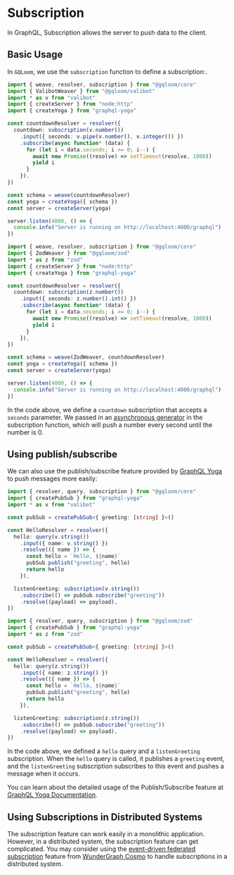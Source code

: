 <script setup>
import { Tabs, Tab } from "@/components/tabs"
</script>
# Subscription

In GraphQL, Subscription allows the server to push data to the client.

## Basic Usage

In `GQLoom`, we use the `subscription` function to define a subscription:.

<Tabs groupId='schema-builder'>
<Tab title="valibot">

```ts twoslash
import { weave, resolver, subscription } from "@gqloom/core"
import { ValibotWeaver } from "@gqloom/valibot"
import * as v from "valibot"
import { createServer } from "node:http"
import { createYoga } from "graphql-yoga"

const countdownResolver = resolver({
  countdown: subscription(v.number())
    .input({ seconds: v.pipe(v.number(), v.integer()) })
    .subscribe(async function* (data) {
      for (let i = data.seconds; i >= 0; i--) {
        await new Promise((resolve) => setTimeout(resolve, 1000))
        yield i
      }
    }),
})

const schema = weave(countdownResolver)
const yoga = createYoga({ schema })
const server = createServer(yoga)

server.listen(4000, () => {
  console.info("Server is running on http://localhost:4000/graphql")
})
```

</Tab>
<Tab title="zod">

```ts twoslash
import { weave, resolver, subscription } from "@gqloom/core"
import { ZodWeaver } from "@gqloom/zod"
import * as z from "zod"
import { createServer } from "node:http"
import { createYoga } from "graphql-yoga"

const countdownResolver = resolver({
  countdown: subscription(z.number())
    .input({ seconds: z.number().int() })
    .subscribe(async function* (data) {
      for (let i = data.seconds; i >= 0; i--) {
        await new Promise((resolve) => setTimeout(resolve, 1000))
        yield i
      }
    }),
})

const schema = weave(ZodWeaver, countdownResolver)
const yoga = createYoga({ schema })
const server = createServer(yoga)

server.listen(4000, () => {
  console.info("Server is running on http://localhost:4000/graphql")
})
```

</Tab>
</Tabs>

In the code above, we define a `countdown` subscription that accepts a `seconds` parameter.
We passed in an [asynchronous generator](https://developer.mozilla.org/docs/Web/JavaScript/Reference/Global_Objects/AsyncGenerator) in the subscription function, which will push a number every second until the number is 0.

## Using publish/subscribe

We can also use the publish/subscribe feature provided by [GraphQL Yoga](https://the-guild.dev/graphql/yoga-server/docs/features/subscriptions#getting-started) to push messages more easily:

<Tabs groupId='schema-builder'>
<Tab title="valibot">

```ts twoslash
import { resolver, query, subscription } from "@gqloom/core"
import { createPubSub } from "graphql-yoga"
import * as v from "valibot"

const pubSub = createPubSub<{ greeting: [string] }>()

const HelloResolver = resolver({
  hello: query(v.string())
    .input({ name: v.string() })
    .resolve(({ name }) => {
      const hello = `Hello, ${name}`
      pubSub.publish("greeting", hello)
      return hello
    }),

  listenGreeting: subscription(v.string())
    .subscribe(() => pubSub.subscribe("greeting"))
    .resolve((payload) => payload),
})
```

</Tab>
<Tab title="zod">

```ts twoslash
import { resolver, query, subscription } from "@gqloom/zod"
import { createPubSub } from "graphql-yoga"
import * as z from "zod"

const pubSub = createPubSub<{ greeting: [string] }>()

const HelloResolver = resolver({
  hello: query(z.string())
    .input({ name: z.string() })
    .resolve(({ name }) => {
      const hello = `Hello, ${name}`
      pubSub.publish("greeting", hello)
      return hello
    }),

  listenGreeting: subscription(z.string())
    .subscribe(() => pubSub.subscribe("greeting"))
    .resolve((payload) => payload),
})
```

</Tab>
</Tabs>

In the code above, we defined a `hello` query and a `listenGreeting` subscription.
When the `hello` query is called, it publishes a `greeting` event, and the `listenGreeting` subscription subscribes to this event and pushes a message when it occurs.

You can learn about the detailed usage of the Publish/Subscribe feature at [GraphQL Yoga Documentation](https://the-guild.dev/graphql/yoga-server/docs/features/subscriptions#getting-started).

## Using Subscriptions in Distributed Systems

The subscription feature can work easily in a monolithic application. However, in a distributed system, the subscription feature can get complicated. You may consider using the [event-driven federated subscription](https://cosmo-docs.wundergraph.com/router/event-driven-federated-subscriptions-edfs) feature from [WunderGraph Cosmo](https://cosmo-docs.wundergraph.com/) to handle subscriptions in a distributed system.